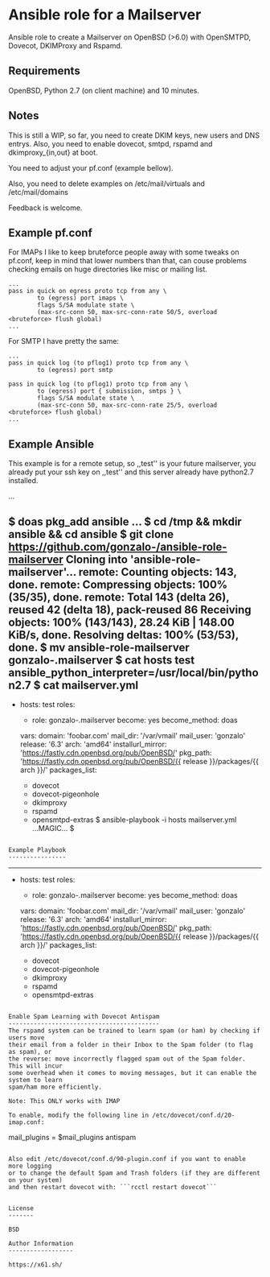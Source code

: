 Ansible role for a Mailserver
=============================

Ansible role to create a Mailserver on OpenBSD (>6.0) with OpenSMTPD, Dovecot, DKIMProxy and Rspamd.

Requirements
------------

OpenBSD, Python 2.7 (on client machine) and 10 minutes.

Notes
-----

This is still a WIP, so far, you need to create DKIM keys, new users and DNS entrys. Also, you need
to enable dovecot, smtpd, rspamd and dkimproxy_{in,out} at boot.

You need to adjust your pf.conf (example bellow).

Also, you need to delete examples on /etc/mail/virtuals and /etc/mail/domains

Feedback is welcome.

Example pf.conf
---------------

For IMAPs I like to keep bruteforce people away with some tweaks on pf.conf, keep in mind that
lower numbers than that, can couse problems checking emails on huge directories like misc or mailing list.

```
...
pass in quick on egress proto tcp from any \
        to (egress) port imaps \
        flags S/SA modulate state \
        (max-src-conn 50, max-src-conn-rate 50/5, overload <bruteforce> flush global)
...
```

For SMTP I have pretty the same:

```
...
pass in quick log (to pflog1) proto tcp from any \
        to (egress) port smtp

pass in quick log (to pflog1) proto tcp from any \
        to (egress) port { submission, smtps } \
        flags S/SA modulate state \
        (max-src-conn 50, max-src-conn-rate 25/5, overload <bruteforce> flush global)
...
```

Example Ansible
---------------

This example is for a remote setup, so ,,test'' is your future mailserver, you
already put your ssh key on ,,test'' and this server already have python2.7 
installed.

...

$ doas pkg_add ansible
...
$ cd /tmp && mkdir ansible && cd ansible
$ git clone https://github.com/gonzalo-/ansible-role-mailserver
Cloning into 'ansible-role-mailserver'...
remote: Counting objects: 143, done.
remote: Compressing objects: 100% (35/35), done.
remote: Total 143 (delta 26), reused 42 (delta 18), pack-reused 86
Receiving objects: 100% (143/143), 28.24 KiB | 148.00 KiB/s, done.
Resolving deltas: 100% (53/53), done.
$ mv ansible-role-mailserver gonzalo-.mailserver
$ cat hosts
test ansible_python_interpreter=/usr/local/bin/python2.7
$ cat mailserver.yml
---
- hosts: test
  roles:
     - role: gonzalo-.mailserver
  become: yes
  become_method: doas

  vars:
   domain: 'foobar.com'
   mail_dir: '/var/vmail'
   mail_user: 'gonzalo'
   release: '6.3'
   arch: 'amd64'
   installurl_mirror: 'https://fastly.cdn.openbsd.org/pub/OpenBSD/'
   pkg_path: 'https://fastly.cdn.openbsd.org/pub/OpenBSD/{{ release }}/packages/{{ arch }}/'
   packages_list:
    - dovecot
    - dovecot-pigeonhole
    - dkimproxy
    - rspamd
    - opensmtpd-extras
$ ansible-playbook -i hosts mailserver.yml
...MAGIC...
$
```

Example Playbook
----------------
```
---
- hosts: test
  roles:
     - role: gonzalo-.mailserver
  become: yes
  become_method: doas

  vars:
   domain: 'foobar.com'
   mail_dir: '/var/vmail'
   mail_user: 'gonzalo'
   release: '6.3'
   arch: 'amd64'
   installurl_mirror: 'https://fastly.cdn.openbsd.org/pub/OpenBSD/'
   pkg_path: 'https://fastly.cdn.openbsd.org/pub/OpenBSD/{{ release }}/packages/{{ arch }}/'
   packages_list:
    - dovecot
    - dovecot-pigeonhole
    - dkimproxy
    - rspamd
    - opensmtpd-extras
```

Enable Spam Learning with Dovecot Antispam
------------------------------------------
The rspamd system can be trained to learn spam (or ham) by checking if users move
their email from a folder in their Inbox to the Spam folder (to flag as spam), or
the reverse: move incorrectly flagged spam out of the Spam folder. This will incur
some overhead when it comes to moving messages, but it can enable the system to learn
spam/ham more efficiently.

Note: This ONLY works with IMAP

To enable, modify the following line in /etc/dovecot/conf.d/20-imap.conf:
```
mail_plugins = $mail_plugins antispam
```

Also edit /etc/dovecot/conf.d/90-plugin.conf if you want to enable more logging
or to change the default Spam and Trash folders (if they are different on your system)
and then restart dovecot with: ```rcctl restart dovecot```


License
-------

BSD

Author Information
------------------

https://x61.sh/
